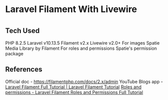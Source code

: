 <h1>Laravel Filament With Livewire<h1>



<h2>Tech Used</h2>

PHP 8.2.5
Laravel v10.13.5
Filament v2.x
Livewire v2.0+
For images
Spatie Media Library by Filament
For roles and permissions
Spatie's permission package


<h2>References</h2>

Official doc - https://filamentphp.com/docs/2.x/admin
YouTube
Blogs app - <a href="https://youtu.be/yQFA-0RbjO0" target="_blank">Laravel Filament Full Tutorial | Laravel Filament Tutorial</a>
            <a href="https://youtu.be/bF04VPI68sg" target="_blank">Roles and permissions - Laravel Filament Roles and Permissions Full Tutorial</a>

